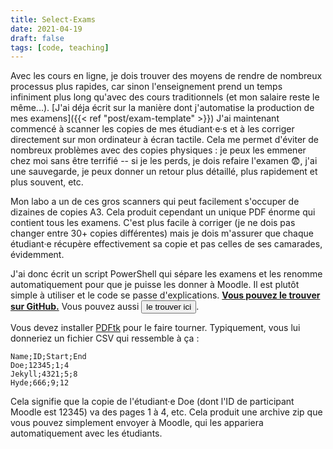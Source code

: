 ```yaml
---
title: Select-Exams
date: 2021-04-19
draft: false
tags: [code, teaching]
---
```


Avec les cours en ligne, je dois trouver des moyens de rendre de nombreux processus plus rapides, car sinon l'enseignement prend un temps infiniment plus long qu'avec des cours traditionnels (et mon salaire reste le même...).
[J'ai déja écrit sur la manière dont j'automatise la production de mes examens]({{< ref "post/exam-template" >}})
J'ai maintenant commencé à scanner les copies de mes étudiant·e·s et à les corriger directement sur mon ordinateur à écran tactile.
Cela me permet d'éviter de nombreux problèmes avec des copies physiques : je peux les emmener chez moi sans être terrifié -- si je les perds, je dois refaire l'examen 😨, j'ai une sauvegarde, je peux donner un retour plus détaillé, plus rapidement et plus souvent, etc.

<!--more-->

Mon labo a un de ces gros scanners qui peut facilement s'occuper de dizaines de copies A3.
Cela produit cependant un unique PDF énorme qui contient tous les examens.
C'est plus facile à corriger (je ne dois pas changer entre 30+ copies différentes) mais je dois m'assurer que chaque étudiant·e récupère effectivement sa copie et pas celles de ses camarades, évidemment.

J'ai donc écrit un script PowerShell qui sépare les examens et les renomme automatiquement pour que je puisse les donner à Moodle.
Il est plutôt simple à utiliser et le code se passe d'explications.
[**Vous pouvez le trouver sur GitHub.**](https://gist.github.com/nidrissi/a802dc0a20ecad0bc8c077ce32b6ad92)
Vous pouvez aussi <button class="btn btn-primary btn-sm" type="button" data-toggle="collapse" data-target="#gist-collapse" aria-expanded="false" aria-controls="gist-collapse">le trouver ici</button>.

<div class="collapse" id="gist-collapse">
<script src="https://gist.github.com/nidrissi/a802dc0a20ecad0bc8c077ce32b6ad92.js"></script>
</div>

Vous devez installer [PDFtk](https://www.pdflabs.com/tools/pdftk-server/) pour le faire tourner.
Typiquement, vous lui donneriez un fichier CSV qui ressemble à ça :

```csv
Name;ID;Start;End
Doe;12345;1;4
Jekyll;4321;5;8
Hyde;666;9;12
```

Cela signifie que la copie de l'étudiant·e Doe (dont l'ID de participant Moodle est 12345) va des pages 1 à 4, etc.
Cela produit une archive zip que vous pouvez simplement envoyer à Moodle, qui les appariera automatiquement avec les étudiants.
